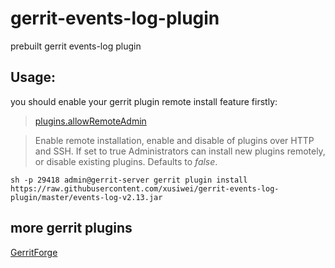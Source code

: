 # gerrit-events-log-plugin
prebuilt gerrit events-log plugin

Usage:
------------


you should enable your gerrit plugin remote install feature firstly:

> [plugins.allowRemoteAdmin](https://gerrit-review.googlesource.com/Documentation/config-gerrit.html#plugins.allowRemoteAdmin)

> Enable remote installation, enable and disable of plugins over HTTP and SSH.
> If set to true Administrators can install new plugins remotely, or disable existing plugins.
> Defaults to *false*.


```
sh -p 29418 admin@gerrit-server gerrit plugin install https://raw.githubusercontent.com/xusiwei/gerrit-events-log-plugin/master/events-log-v2.13.jar
```

more gerrit plugins
--------------------
[GerritForge](https://gerrit-ci.gerritforge.com/)
